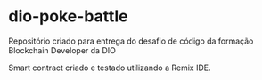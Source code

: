 # dio-poke-battle
Repositório criado para entrega do desafio de código da formação Blockchain Developer da DIO

Smart contract criado e testado utilizando a Remix IDE.
